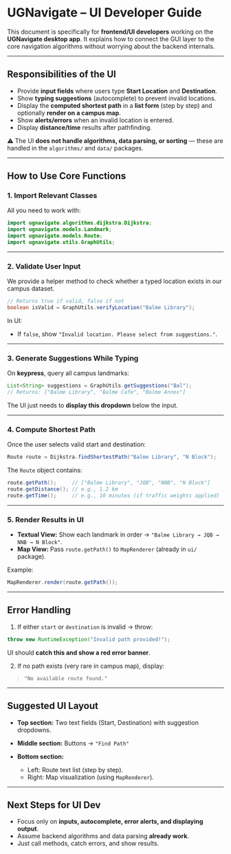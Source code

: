 # UGNavigate – UI Developer Guide

This document is specifically for **frontend/UI developers** working on the **UGNavigate desktop app**.
It explains how to connect the GUI layer to the core navigation algorithms without worrying about the backend internals.

---

## Responsibilities of the UI

* Provide **input fields** where users type **Start Location** and **Destination**.
* Show **typing suggestions** (autocomplete) to prevent invalid locations.
* Display the **computed shortest path** in a **list form** (step by step) and optionally **render on a campus map**.
* Show **alerts/errors** when an invalid location is entered.
* Display **distance/time** results after pathfinding.

⚠️ The UI **does not handle algorithms, data parsing, or sorting** — these are handled in the `algorithms/` and `data/` packages.

---

## How to Use Core Functions

### 1. Import Relevant Classes

All you need to work with:

```java
import ugnavigate.algorithms.dijkstra.Dijkstra;
import ugnavigate.models.Landmark;
import ugnavigate.models.Route;
import ugnavigate.utils.GraphUtils;
```

---

### 2. Validate User Input

We provide a helper method to check whether a typed location exists in our campus dataset.

```java
// Returns true if valid, false if not
boolean isValid = GraphUtils.verifyLocation("Balme Library");
```

In UI:

* If `false`, show `"Invalid location. Please select from suggestions."`.

---

### 3. Generate Suggestions While Typing

On **keypress**, query all campus landmarks:

```java
List<String> suggestions = GraphUtils.getSuggestions("Bal");  
// Returns: ["Balme Library", "Balme Cafe", "Balme Annex"]
```

The UI just needs to **display this dropdown** below the input.

---

### 4. Compute Shortest Path

Once the user selects valid start and destination:

```java
Route route = Dijkstra.findShortestPath("Balme Library", "N Block");
```

The `Route` object contains:

```java
route.getPath();     // ["Balme Library", "JQB", "NNB", "N Block"]
route.getDistance(); // e.g., 1.2 km
route.getTime();     // e.g., 10 minutes (if traffic weights applied)
```

---

### 5. Render Results in UI

* **Textual View:**
  Show each landmark in order → `"Balme Library → JQB → NNB → N Block"`.
* **Map View:**
  Pass `route.getPath()` to `MapRenderer` (already in `ui/` package).

Example:

```java
MapRenderer.render(route.getPath());
```

---

## Error Handling

1. If either `start` or `destination` is invalid → throw:

```java
throw new RuntimeException("Invalid path provided!");
```

UI should **catch this and show a red error banner**.

2. If no path exists (very rare in campus map), display:

> `"No available route found."`

---

##  Suggested UI Layout

* **Top section:** Two text fields (Start, Destination) with suggestion dropdowns.
* **Middle section:** Buttons → `"Find Path"`
* **Bottom section:**

    * Left: Route text list (step by step).
    * Right: Map visualization (using `MapRenderer`).

---

##  Next Steps for UI Dev

* Focus only on **inputs, autocomplete, error alerts, and displaying output**.
* Assume backend algorithms and data parsing **already work**.
* Just call methods, catch errors, and show results.
